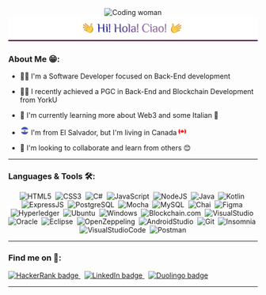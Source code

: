 <div align="center">
    <img src="https://media3.giphy.com/media/L1R1tvI9svkIWwpVYr/giphy.gif" alt="Coding woman" width="50%">
    <img src="./assets/images/header.png" alt="Hi! Hola! Ciao!"/>
</div>

### About Me 😁:

- 👩‍💻 I'm a Software Developer focused on Back-End development

- 👩‍🎓 I recently achieved a PGC in Back-End and Blockchain Development from YorkU

- 📖 I'm currently learning more about Web3 and some Italian 🌼

- <img width="18" src="./assets/images/SLV_flag.png" alt="El Salvador's flag"/> I'm from El Salvador, but I'm living in Canada <img width="15" src="./assets/images/CAD_flag.png" alt="Canada's flag"/>

- 🤝 I'm looking to collaborate and learn from others 😊

---

### Languages & Tools 🛠:

<div align="center">

![HTML5](https://img.shields.io/badge/HTML5-E34F26?style=for-the-badge&logo=html5&logoColor=white)&nbsp;
![CSS3](https://img.shields.io/badge/CSS3-1572B6?style=for-the-badge&logo=css3&logoColor=white)&nbsp;
![C#](https://img.shields.io/badge/C%23-239120?style=for-the-badge&logo=c-sharp&logoColor=white)&nbsp;
![JavaScript](https://img.shields.io/badge/JavaScript-F7DF1E?style=for-the-badge&logo=JavaScript&logoColor=white)&nbsp;
![NodeJS](https://img.shields.io/badge/Node.js-43853D?style=for-the-badge&logo=node.js&logoColor=white)&nbsp;
![Java](https://img.shields.io/badge/Java-ED8B00?style=for-the-badge&logo=java&logoColor=white)&nbsp;
![Kotlin](https://img.shields.io/badge/Kotlin-0095D5?&style=for-the-badge&logo=kotlin&logoColor=white)&nbsp;
![ExpressJS](https://img.shields.io/badge/Express.js-404D59?style=for-the-badge)&nbsp;
![PostgreSQL](https://img.shields.io/badge/PostgreSQL-316192?style=for-the-badge&logo=postgresql&logoColor=white)&nbsp;
![Mocha](https://img.shields.io/badge/mocha.js-323330?style=for-the-badge&logo=mocha&logoColor=Brown)&nbsp;
![MySQL](https://img.shields.io/badge/MySQL-005C84?style=for-the-badge&logo=mysql&logoColor=white)&nbsp;
![Chai](https://img.shields.io/badge/chai.js-323330?style=for-the-badge&logo=chai&logoColor=red)&nbsp;
![Figma](https://img.shields.io/badge/Figma-F24E1E?style=for-the-badge&logo=figma&logoColor=white)&nbsp;
![Hyperledger](https://img.shields.io/badge/hyperledger-2F3134?style=for-the-badge&logo=hyperledger&logoColor=white)&nbsp;
![Ubuntu](https://img.shields.io/badge/Ubuntu-E95420?style=for-the-badge&logo=ubuntu&logoColor=white)&nbsp;
![Windows](https://img.shields.io/badge/Windows-0078D6?style=for-the-badge&logo=windows&logoColor=white)&nbsp;
![Blockchain.com](https://img.shields.io/badge/Blockchain.com-121D33?logo=blockchaindotcom&logoColor=fff&style=for-the-badge)&nbsp;
![VisualStudio](https://img.shields.io/badge/Visual_Studio-5C2D91?style=for-the-badge&logo=visual%20studio&logoColor=white)&nbsp;
![Oracle](https://img.shields.io/badge/Oracle-F80000?style=for-the-badge&logo=Oracle&logoColor=white)&nbsp;
![Eclipse](https://img.shields.io/badge/Eclipse-2C2255?style=for-the-badge&logo=eclipse&logoColor=white)&nbsp;
![OpenZeppeling](https://img.shields.io/badge/OpenZeppelin-4E5EE4?logo=openzeppelin&logoColor=fff&style=for-the-badge)&nbsp;
![AndroidStudio](https://img.shields.io/badge/Android_Studio-3DDC84?style=for-the-badge&logo=android-studio&logoColor=white)&nbsp;
![Git](https://img.shields.io/badge/GIT-E44C30?style=for-the-badge&logo=git&logoColor=white)&nbsp;
![Insomnia](https://img.shields.io/badge/Insomnia-4000BF?logo=insomnia&logoColor=white&style=for-the-badge)&nbsp;
![VisualStudioCode](https://img.shields.io/badge/Visual_Studio_Code-0078D4?style=for-the-badge&logo=visual%20studio%20code&logoColor=white)&nbsp;
![Postman](https://img.shields.io/badge/Postman-FF6C37?style=for-the-badge&logo=postman&logoColor=white)

</div>

---

### Find me on 🔎:

<a href="https://www.hackerrank.com/andrea_reyes94">
<img src="https://img.shields.io/badge/-Hackerrank-2EC866?style=for-the-badge&logo=HackerRank&logoColor=white" alt="HackerRank badge"/>
</a>&nbsp;
<a href="www.linkedin.com/in/nath-reyes">
<img src="https://img.shields.io/badge/LinkedIn-0077B5?style=for-the-badge&logo=linkedin&logoColor=white" alt="LinkedIn badge"/>
</a>&nbsp;
<a href="https://www.duolingo.com/profile/Nathy_Rey">
<img src="https://img.shields.io/badge/Duolingo-58CC02?style=for-the-badge&logo=Duolingo&logoColor=white" alt="Duolingo badge"/>
</a>

---
